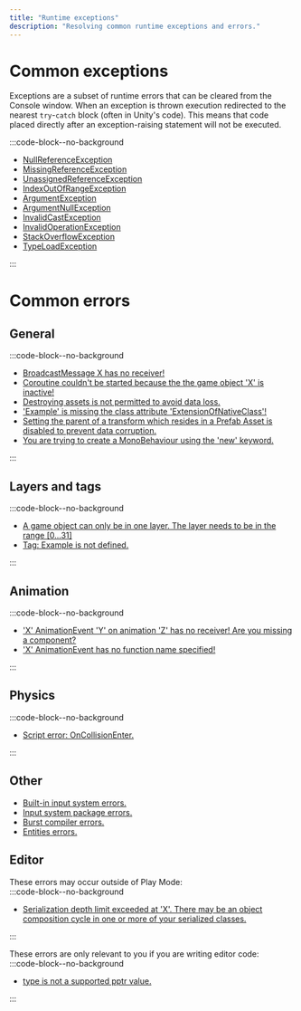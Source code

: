 ```yaml
---
title: "Runtime exceptions"
description: "Resolving common runtime exceptions and errors."
---
```

# Common exceptions
Exceptions are a subset of runtime errors that can be cleared from the Console window.
When an exception is thrown execution redirected to the nearest `try`-`catch` block (often in Unity's code).
This means that code placed directly after an exception-raising statement will not be executed.

:::code-block--no-background
- [NullReferenceException](Runtime%20Exceptions/NullReferenceException.md)
- [MissingReferenceException](Runtime%20Exceptions/MissingReferenceException.md)
- [UnassignedReferenceException](Runtime%20Exceptions/UnassignedReferenceException.md)
- [IndexOutOfRangeException](Runtime%20Exceptions/IndexOutOfRangeException.md)
- [ArgumentException](Runtime%20Exceptions/ArgumentException.md)
- [ArgumentNullException](Runtime%20Exceptions/ArgumentNullException.md)
- [InvalidCastException](Runtime%20Exceptions/InvalidCastException.md)
- [InvalidOperationException](Runtime%20Exceptions/InvalidOperationException.md)
- [StackOverflowException](Runtime%20Exceptions/StackOverflowException.md)
- [TypeLoadException](Runtime%20Exceptions/TypeLoadException.md)

:::

# Common errors
## General
:::code-block--no-background
- [BroadcastMessage X has no receiver!](Runtime%20Errors/BroadcastMessage.md)
- [Coroutine couldn't be started because the the game object 'X' is inactive!](Coroutines/Inactive%20Objects.md)
- [Destroying assets is not permitted to avoid data loss.](Runtime%20Errors/Destroying%20Assets.md)
- ['Example' is missing the class attribute 'ExtensionOfNativeClass'!](Script%20Loading%20Issues.md)
- [Setting the parent of a transform which resides in a Prefab Asset is disabled to prevent data corruption.](Runtime%20Errors/Prefab%20Modifications_Parents.md)
- [You are trying to create a MonoBehaviour using the 'new' keyword.](Runtime%20Errors/MonoBehaviourNew.md)

:::

## Layers and tags
:::code-block--no-background  
- [A game object can only be in one layer. The layer needs to be in the range [0...31]](Runtime%20Errors/Undefined%20Layer.md)
- [Tag: Example is not defined.](Runtime%20Errors/Undefined%20Tag.md)

:::

## Animation
:::code-block--no-background  
- ['X' AnimationEvent 'Y' on animation 'Z' has no receiver! Are you missing a component?](Animation/Animation%20Event/Receivers.md)
- ['X' AnimationEvent has no function name specified!](Animation/Animation%20Event/Functions.md)

:::

## Physics
:::code-block--no-background  
- [Script error: OnCollisionEnter.](Physics%20Messages/2%20Collision%20Messages%203D.md)

:::  

## Other

- [Built-in input system errors.](Input/Built-In%20Input.md)
- [Input system package errors.](Input/Input%20System/Errors.md)
- [Burst compiler errors.](DOTS/Burst/Common%20Errors.md)
- [Entities errors.](DOTS/Entities/Common%20Errors.md)

## Editor
These errors may occur outside of Play Mode:  
:::code-block--no-background
- [Serialization depth limit exceeded at 'X'. There may be an object composition cycle in one or more of your serialized classes.](Runtime%20Errors/Serialization%20Depth%20Limit.md)

:::

These errors are only relevant to you if you are writing editor code:  
:::code-block--no-background
- [type is not a supported pptr value.](Runtime%20Errors/ObjectReferenceValue%20Error.md)

:::
